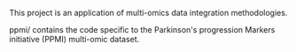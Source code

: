 
This project is an application of multi-omics data integration methodologies. 

ppmi/ 
contains the code specific to the Parkinson's progression Markers initiative (PPMI) multi-omic dataset. 
